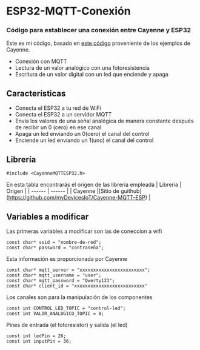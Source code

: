 # ESP32-MQTT-Conexión
### Código para establecer una conexión entre Cayenne y ESP32
Este es mi código, basado en [este código](https://github.com/myDevicesIoT/Cayenne-MQTT-ESP/blob/master/examples/ESP32/ESP32.ino) proveniente de los ejemplos  de Cayenne.

- Conexión con MQTT
- Lectura de un valor analógico con una fotoresistencia
- Escritura de un valor digital con un led que enciende y apaga

## Características

- Conecta el ESP32 a tu red de WiFi
- Conecta el ESP32 a un servidor MQTT
- Envía los valores de una señal analógica de manera constante después de recibir un 0 (cero) en ese canal
- Apaga un led enviando un 0(cero) el canal del control
- Enciende un led enviando un 1(uno) el canal del control

## Librería
```
#include <CayenneMQTTESP32.h>
```
En esta tabla encontrarás el origen de las librería empleada
| Librería | Origen |
| ------ | ------ |
| Cayenne |[Sitio de guithub] (https://github.com/myDevicesIoT/Cayenne-MQTT-ESP) |

## Variables a modificar
Las primeras variables a modificar son las de coneccion a wifi
```
const char* ssid = "nombre-de-red";
const char* password = "contraseña";
```
Esta información es proporcionada por Cayenne
```
const char* mqtt_server = "xxxxxxxxxxxxxxxxxxxxxxxx";
const char* mqtt_username = "user";
const char* mqtt_password = "Qwerty123";
const char* client_id = "xxxxxxxxxxxxxxxxxxxxxxxxxx"
```
Los canales son para la manipulación de los componentes
```
const int CONTROL_LED_TOPIC = "control-led";
const int VALOR_ANALOGICO_TOPIC = 0;
```
Pines de entrada (el fotoresistor) y salida (el led)
```
const int ledPin = 26;
const int inputPin = 36;
```

